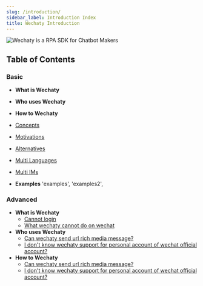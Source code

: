 ```yaml
---
slug: /introduction/
sidebar_label: Introduction Index
title: Wechaty Introduction
---
```


![Wechaty is a RPA SDK for Chatbot Makers](/img/wechaty-logo.svg)

## Table of Contents

### Basic

- **What is Wechaty**
- **Who uses Wechaty**
- **How to Wechaty**

- [Concepts](concepts.md)
- [Motivations](motivations.md)
- [Alternatives](alternatives.md)
- [Multi Languages](multi-language.md)
- [Multi IMs](puppet.md)
- **Examples**
      'examples',
      'examples2',

### Advanced

- **What is Wechaty**
  - [Cannot login](#11-i-can-not-login-with-my-wechat-account)
  - [What wechaty cannot do on wechat](#a)
- **Who uses Wechaty**
  - [Can wechaty send url rich media message?](#b)
  - [I don't know wechaty support for personal account of wechat official account?](#c)
- **How to Wechaty**
  - [Can wechaty send url rich media message?](#b)
  - [I don't know wechaty support for personal account of wechat official account?](#c)
